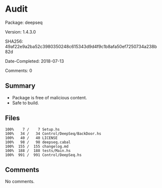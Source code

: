 # Audit

Package: deepseq

Version: 1.4.3.0

SHA256: 49af22e9a2ba52c3980350248c615343d9d4f9c1b8afa50ef7250734a238b82d

Date-Completed: 2018-07-13

Comments: 0

## Summary

* Package is free of malicious content.
* Safe to build.

## Files

    100%    7 /    7 Setup.hs
    100%   34 /   34 Control/DeepSeq/BackDoor.hs
    100%   40 /   40 LICENSE
    100%   98 /   98 deepseq.cabal
    100%  155 /  155 changelog.md
    100%  188 /  188 tests/Main.hs
    100%  991 /  991 Control/DeepSeq.hs

## Comments

No comments.
